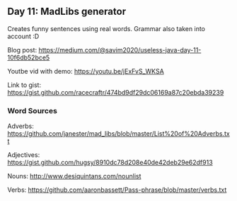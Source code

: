 ## Day 11: MadLibs generator
Creates funny sentences using real words. Grammar also taken into account :D


Blog post: https://medium.com/@savim2020/useless-java-day-11-10f6db52bce5


Youtbe vid with demo: https://youtu.be/jExFvS_WKSA


Link to gist: https://gist.github.com/racecraftr/474bd9df29dc06169a87c20ebda39239

### Word Sources
Adverbs: https://github.com/janester/mad_libs/blob/master/List%20of%20Adverbs.txt


Adjectives: https://gist.github.com/hugsy/8910dc78d208e40de42deb29e62df913


Nouns: http://www.desiquintans.com/nounlist


Verbs: https://github.com/aaronbassett/Pass-phrase/blob/master/verbs.txt
